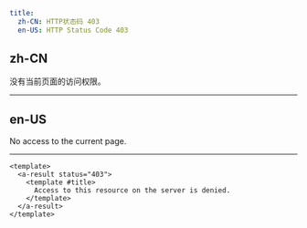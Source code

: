 ```yaml
title:
  zh-CN: HTTP状态码 403
  en-US: HTTP Status Code 403
```

## zh-CN

没有当前页面的访问权限。

---

## en-US

No access to the current page.

---

```vue
<template>
  <a-result status="403">
    <template #title>
      Access to this resource on the server is denied.
    </template>
  </a-result>
</template>
```
